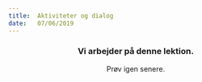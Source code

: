 ```yaml
---
title:  Aktiviteter og dialog
date:   07/06/2019
---
```


### <center>Vi arbejder på denne lektion.</center>
<center>Prøv igen senere.</center>